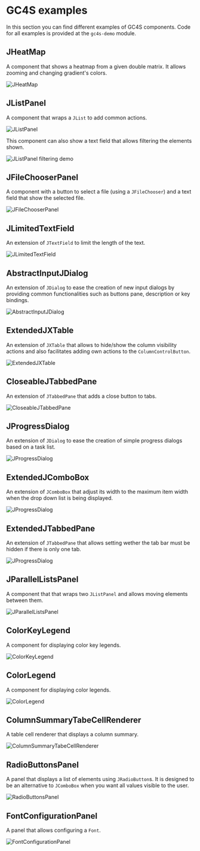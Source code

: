 GC4S examples
=============

In this section you can find different examples of GC4S components. Code for all examples is provided at the `gc4s-demo` module.

JHeatMap
--------
A component that shows a heatmap from a given double matrix. It allows zooming and changing gradient's colors.

![JHeatMap](screenshots/JHeatMap.gif)

JListPanel
----------
A component that wraps a `JList` to add common actions.

![JListPanel](screenshots/JListPanel.png)

This component can also show a text field that allows filtering the elements shown.

![JListPanel filtering demo](screenshots/JListPanel-FilterDemo.gif)

JFileChooserPanel
-----------------
A component with a button to select a file (using a `JFileChooser`) and a text field that show the selected file.

![JFileChooserPanel](screenshots/JFileChooserPanel.png)

JLimitedTextField
-----------------
An extension of `JTextField` to limit the length of the text.

![JLimitedTextField](screenshots/JLimitedTextField.png)

AbstractInputJDialog
--------------------
An extension of `JDialog` to ease the creation of new input dialogs by providing common functionalities such as buttons pane, description or key bindings.

![AbstractInputJDialog](screenshots/AbstractInputJDialog.png)

ExtendedJXTable
---------------
An extension of `JXTable` that allows to hide/show the column visibility actions and also facilitates adding own actions to the `ColumnControlButton`.

![ExtendedJXTable](screenshots/ExtendedJXTable.png)

CloseableJTabbedPane
--------------------
An extension of `JTabbedPane` that adds a close button to tabs.

![CloseableJTabbedPane](screenshots/CloseableJTabbedPane.gif)

JProgressDialog
---------------
An extension of `JDialog` to ease the creation of simple progress dialogs based on a task list.

![JProgressDialog](screenshots/JProgressDialog.gif)

ExtendedJComboBox
-----------------
An extension of `JComboBox` that adjust its width to the maximum item width when the drop down list is being displayed.

![JProgressDialog](screenshots/ExtendedJComboBox.png)

ExtendedJTabbedPane
-----------------------
An extension of `JTabbedPane` that allows setting wether the tab bar must be hidden if there is only one tab.

![JProgressDialog](screenshots/ExtendedJTabbedPaneDemo.gif)

JParallelListsPanel
-------------------
A component that that wraps two `JListPanel` and allows moving elements between them.

![JParallelListsPanel](screenshots/JParallelLists.gif)

ColorKeyLegend
--------------
A component for displaying color key legends.

![ColorKeyLegend](screenshots/ColorKeyLegend.png)

ColorLegend
-----------
A component for displaying color legends.

![ColorLegend](screenshots/ColorLegend.png)

ColumnSummaryTabeCellRenderer
-----------------------------
A table cell renderer that displays a column summary.

![ColumnSummaryTabeCellRenderer](screenshots/ColumnSummaryTabeCellRenderer.png)

RadioButtonsPanel
-----------------
A panel that displays a list of elements using `JRadioButton`s. It is designed to be an alternative to `JComboBox` when you want all values visible to the user.

![RadioButtonsPanel](screenshots/RadioButtonsPanelDemo.png)

FontConfigurationPanel
-----------------
A panel that allows configuring a `Font`.

![FontConfigurationPanel](screenshots/FontConfigurationPanel.png)